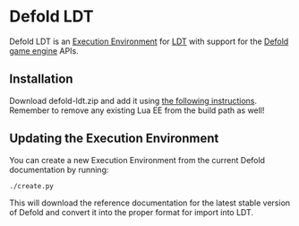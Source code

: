 # Defold LDT
Defold LDT is an [Execution Environment](http://wiki.eclipse.org/LDT/User_Area/Execution_Environment_file_format) for [LDT](https://eclipse.org/ldt/) with support for the [Defold game engine](http://www.defold.com) APIs.

## Installation
Download defold-ldt.zip and add it using [the following instructions](http://help.eclipse.org/kepler/topic/org.eclipse.koneki.ldt.doc.user/help/Koneki/LDT/Developer_Area/User_Guides/User_Guide_1.0/Tasks.html?cp=35_3_1#Managing_Execution_Environments). Remember to remove any existing Lua EE from the build path as well!

## Updating the Execution Environment
You can create a new Execution Environment from the current Defold documentation by running:

	./create.py

This will download the reference documentation for the latest stable version of Defold and convert it into the proper format for import into LDT.